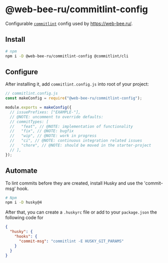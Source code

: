 # @web-bee-ru/commitlint-config

Configurable [`commitlint`](https://github.com/conventional-changelog/commitlint) config used by https://web-bee.ru/.

## Install

```sh
# npm
npm i -D @web-bee-ru/commitlint-config @commitlint/cli
```

## Configure

After installing it, add `commitlint.config.js` into root of your project:

```js
// commitlint.config.js
const makeConfig = require("@web-bee-ru/commitlint-config");

module.exports = makeConfig({
  // issuePrefixes: ["EXAMPLE-"],
  // @NOTE: uncomment to override defaults:
  // commitTypes: [
  //   "feat", // @NOTE: implementation of functionality
  //   "fix", // @NOTE: bugfix
  //   "wip", // @NOTE: work in progress
  //   "ci", // @NOTE: continuous integration related issues
  //   "chore", // @NOTE: should be moved in the starter-project
  // ],
});

```

## Automate

To lint commits before they are created, install Husky and use the 'commit-msg' hook.

```sh
# Npm
npm i -D husky@4
```

After that, you can create a `.huskyrc` file or add to your `package.json` the following code for

```json
{
  "husky": {
    "hooks": {
      "commit-msg": "commitlint -E HUSKY_GIT_PARAMS"
    }
  }
}
```
